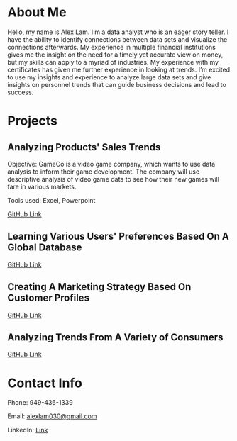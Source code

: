 # About Me
Hello, my name is Alex Lam. I’m a data analyst who is an eager story teller. I have the ability to
identify connections between data sets and visualize the connections afterwards. My experience
in multiple financial institutions gives me the insight on the need for a timely yet accurate view
on money, but my skills can apply to a myriad of industries. My experience with my certificates has given me further experience in looking at trends. I’m excited to use my insights and experience to analyze large data sets and give
insights on personnel trends that can guide business decisions and lead to success.


# Projects

## Analyzing Products' Sales Trends

Objective: GameCo is a video game company, which wants to use data analysis to inform their game development. The company will use descriptive analysis of video game data to see how their new games will fare in various markets.

Tools used: Excel, Powerpoint

[GitHub Link](https://github.com/Alexlam030/GameCo-Excel-Analysis)

## Learning Various Users' Preferences Based On A Global Database

[GitHub Link](https://github.com/Alexlam030/Rockbuster-Stealth-Data-Analysis-Project-SQL-Project)

## Creating A Marketing Strategy Based On Customer Profiles

[GitHub Link](https://github.com/Alexlam030/InstaCart-Python-Project)

## Analyzing Trends From A Variety of Consumers

[GitHub Link](https://github.com/Alexlam030/CitiBike-Analysis)



# Contact Info
Phone: 949-436-1339

Email: alexlam030@gmail.com

LinkedIn: [Link](https://www.linkedin.com/in/alexander-lam-053174139/)
